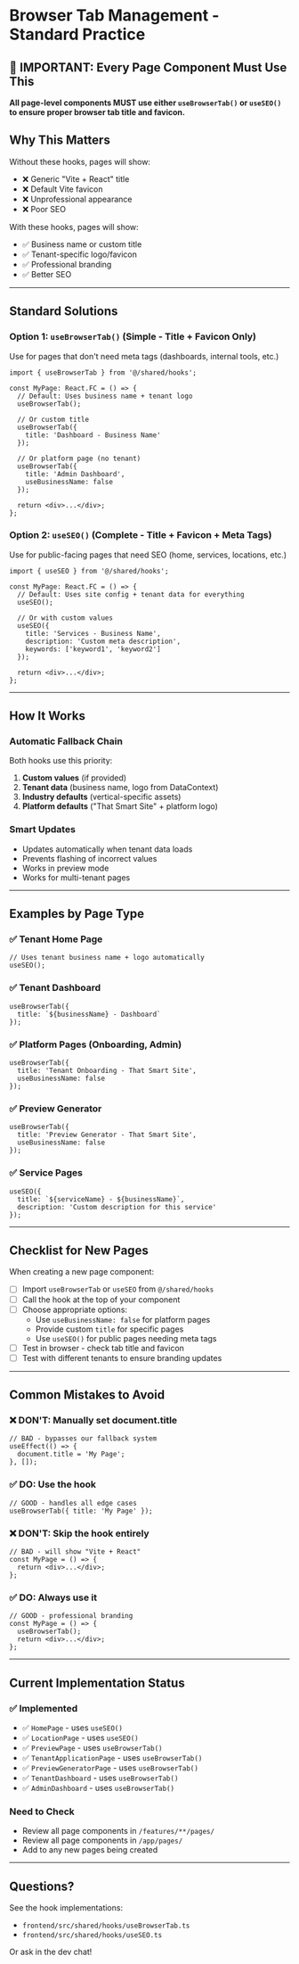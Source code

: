 # Browser Tab Management - Standard Practice

## 🚨 IMPORTANT: Every Page Component Must Use This

**All page-level components MUST use either `useBrowserTab()` or `useSEO()` to ensure proper browser tab title and favicon.**

## Why This Matters

Without these hooks, pages will show:
- ❌ Generic "Vite + React" title
- ❌ Default Vite favicon
- ❌ Unprofessional appearance
- ❌ Poor SEO

With these hooks, pages will show:
- ✅ Business name or custom title
- ✅ Tenant-specific logo/favicon
- ✅ Professional branding
- ✅ Better SEO

---

## Standard Solutions

### Option 1: `useBrowserTab()` (Simple - Title + Favicon Only)

Use for pages that don't need meta tags (dashboards, internal tools, etc.)

```tsx
import { useBrowserTab } from '@/shared/hooks';

const MyPage: React.FC = () => {
  // Default: Uses business name + tenant logo
  useBrowserTab();
  
  // Or custom title
  useBrowserTab({ 
    title: 'Dashboard - Business Name' 
  });
  
  // Or platform page (no tenant)
  useBrowserTab({ 
    title: 'Admin Dashboard',
    useBusinessName: false 
  });
  
  return <div>...</div>;
};
```

### Option 2: `useSEO()` (Complete - Title + Favicon + Meta Tags)

Use for public-facing pages that need SEO (home, services, locations, etc.)

```tsx
import { useSEO } from '@/shared/hooks';

const MyPage: React.FC = () => {
  // Default: Uses site config + tenant data for everything
  useSEO();
  
  // Or with custom values
  useSEO({
    title: 'Services - Business Name',
    description: 'Custom meta description',
    keywords: ['keyword1', 'keyword2']
  });
  
  return <div>...</div>;
};
```

---

## How It Works

### Automatic Fallback Chain

Both hooks use this priority:

1. **Custom values** (if provided)
2. **Tenant data** (business name, logo from DataContext)
3. **Industry defaults** (vertical-specific assets)
4. **Platform defaults** ("That Smart Site" + platform logo)

### Smart Updates

- Updates automatically when tenant data loads
- Prevents flashing of incorrect values
- Works in preview mode
- Works for multi-tenant pages

---

## Examples by Page Type

### ✅ Tenant Home Page
```tsx
// Uses tenant business name + logo automatically
useSEO(); 
```

### ✅ Tenant Dashboard
```tsx
useBrowserTab({
  title: `${businessName} - Dashboard`
});
```

### ✅ Platform Pages (Onboarding, Admin)
```tsx
useBrowserTab({
  title: 'Tenant Onboarding - That Smart Site',
  useBusinessName: false
});
```

### ✅ Preview Generator
```tsx
useBrowserTab({
  title: 'Preview Generator - That Smart Site',
  useBusinessName: false
});
```

### ✅ Service Pages
```tsx
useSEO({
  title: `${serviceName} - ${businessName}`,
  description: 'Custom description for this service'
});
```

---

## Checklist for New Pages

When creating a new page component:

- [ ] Import `useBrowserTab` or `useSEO` from `@/shared/hooks`
- [ ] Call the hook at the top of your component
- [ ] Choose appropriate options:
  - Use `useBusinessName: false` for platform pages
  - Provide custom `title` for specific pages
  - Use `useSEO()` for public pages needing meta tags
- [ ] Test in browser - check tab title and favicon
- [ ] Test with different tenants to ensure branding updates

---

## Common Mistakes to Avoid

### ❌ DON'T: Manually set document.title
```tsx
// BAD - bypasses our fallback system
useEffect(() => {
  document.title = 'My Page';
}, []);
```

### ✅ DO: Use the hook
```tsx
// GOOD - handles all edge cases
useBrowserTab({ title: 'My Page' });
```

### ❌ DON'T: Skip the hook entirely
```tsx
// BAD - will show "Vite + React"
const MyPage = () => {
  return <div>...</div>;
};
```

### ✅ DO: Always use it
```tsx
// GOOD - professional branding
const MyPage = () => {
  useBrowserTab();
  return <div>...</div>;
};
```

---

## Current Implementation Status

### ✅ Implemented
- ✅ `HomePage` - uses `useSEO()`
- ✅ `LocationPage` - uses `useSEO()`
- ✅ `PreviewPage` - uses `useBrowserTab()`
- ✅ `TenantApplicationPage` - uses `useBrowserTab()`
- ✅ `PreviewGeneratorPage` - uses `useBrowserTab()`
- ✅ `TenantDashboard` - uses `useBrowserTab()`
- ✅ `AdminDashboard` - uses `useBrowserTab()`

### Need to Check
- Review all page components in `/features/**/pages/`
- Review all page components in `/app/pages/`
- Add to any new pages being created

---

## Questions?

See the hook implementations:
- `frontend/src/shared/hooks/useBrowserTab.ts`
- `frontend/src/shared/hooks/useSEO.ts`

Or ask in the dev chat!

